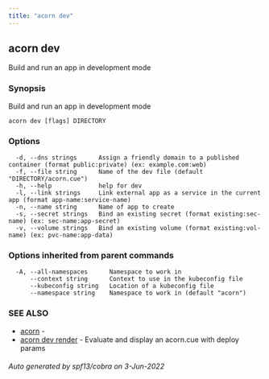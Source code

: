 ```yaml
---
title: "acorn dev"
---
```

## acorn dev

Build and run an app in development mode

### Synopsis

Build and run an app in development mode

```
acorn dev [flags] DIRECTORY
```

### Options

```
  -d, --dns strings      Assign a friendly domain to a published container (format public:private) (ex: example.com:web)
  -f, --file string      Name of the dev file (default "DIRECTORY/acorn.cue")
  -h, --help             help for dev
  -l, --link strings     Link external app as a service in the current app (format app-name:service-name)
  -n, --name string      Name of app to create
  -s, --secret strings   Bind an existing secret (format existing:sec-name) (ex: sec-name:app-secret)
  -v, --volume strings   Bind an existing volume (format existing:vol-name) (ex: pvc-name:app-data)
```

### Options inherited from parent commands

```
  -A, --all-namespaces      Namespace to work in
      --context string      Context to use in the kubeconfig file
      --kubeconfig string   Location of a kubeconfig file
      --namespace string    Namespace to work in (default "acorn")
```

### SEE ALSO

* [acorn](acorn.md)	 - 
* [acorn dev render](acorn_dev_render.md)	 - Evaluate and display an acorn.cue with deploy params

###### Auto generated by spf13/cobra on 3-Jun-2022
